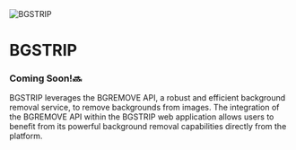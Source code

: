 <img src="https://github.com/ShahFH/BGSTRIP/blob/main/Brandmark-make-your-logo-in-minutes.png" alt="BGSTRIP">

# BGSTRIP

### Coming Soon!🔜 

BGSTRIP leverages the BGREMOVE API, a robust and efficient background removal service, to remove backgrounds from images. The integration of the BGREMOVE API within the BGSTRIP web application allows users to benefit from its powerful background removal capabilities directly from the platform.
